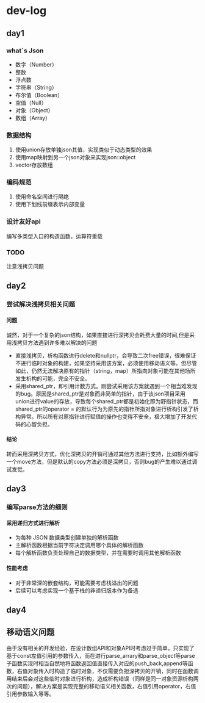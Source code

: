 # dev-log
## day1
### what`s Json
- 数字（Number）
- 整数
- 浮点数
- 字符串（String）
- 布尔值（Boolean）
- 空值（Null）
- 对象（Object）
- 数组（Array）
### 数据结构
1. 使用union存放单独json其值，实现类似于动态类型的效果
2. 使用map映射到另一个json对象来实现json::object
3. vector存放数组
   
### 编码规范
1. 使用命名空间进行隔绝
2. 使用下划线前缀表示内部变量

### 设计友好api
编写多类型入口的构造函数，运算符重载

### TODO
注意浅拷贝问题

## day2

### 尝试解决浅拷贝相关问题
#### 问题
诚然，对于一个复杂的json结构，如果直接进行深拷贝会耗费大量的时间,但是采用浅拷贝方法遇到许多难以解决的问题
- 直接浅拷贝，析构函数进行delete和nullptr，会导致二次free错误，很难保证不进行临时对象的构建，如果坚持采用该方案，必须使用移动语义等。但尽管如此，仍然无法解决原有的指针（string，map）所指向对象可能在其他场所发生析构的可能，完全不安全。
- 采用shared_ptr，即引用计数方式。刚尝试采用该方案就遇到一个相当难发现的bug。原因是shared_ptr是对象而非简单的指针，由于该json项目采用union进行value的存放，导致每个shared_ptr都是初始化即为野指针状态，而shared_ptr的operator = 的默认行为为原先的指针所指对象进行析构引发了析构异常。所以所有对原指针进行赋值的操作也变得不安全，极大增加了开发代码的心智负担。
#### 结论
转而采用深拷贝方式，优化深拷贝的开销可通过其他方法进行支持，比如额外编写一个move方法，但是默认的copy方法必须是深拷贝，否则bug的产生难以通过调试发觉。

## day3
### 编写parse方法的细则
#### 采用递归方式进行解析
- 为每种 JSON 数据类型创建单独的解析函数
- 主解析函数根据当前字符决定调用哪个具体的解析函数
- 每个解析函数负责处理自己的数据类型，并在需要时调用其他解析函数

#### 性能考虑
- 对于非常深的嵌套结构，可能需要考虑栈溢出的问题
- 后续可以考虑实现一个基于栈的非递归版本作为备选

## day4
## 移动语义问题
由于没有相关的开发经验，在设计数组API和对象API时考虑过于简单，只实现了基于const左值引用的参数传入，而在进行parse_arrary和parse_object等parse子函数实现时相当自然地将函数返回值直接传入对应的push_back,append等函数，右值对象传入时构造了临时对象，不仅需要负担深拷贝的开销，同时在函数调用结束后会对这些临时对象进行析构，造成析构错误（同样是同一对象资源析构两次的问题），解决方案是实现完整的移动语义相关函数，右值引用operator，右值引用参数输入等等。